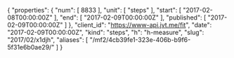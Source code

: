 {
  "properties": {
    "num": [
      8833
    ],
    "unit": [
      "steps"
    ],
    "start": [
      "2017-02-08T00:00:00Z"
    ],
    "end": [
      "2017-02-09T00:00:00Z"
    ],
    "published": [
      "2017-02-09T00:00:00Z"
    ]
  },
  "client_id": "https://www-api.jvt.me/fit",
  "date": "2017-02-09T00:00:00Z",
  "kind": "steps",
  "h": "h-measure",
  "slug": "2017/02/x1djh",
  "aliases": [
    "/mf2/4cb39fe1-323e-406b-b9f6-5f31e6b0ae29/"
  ]
}
